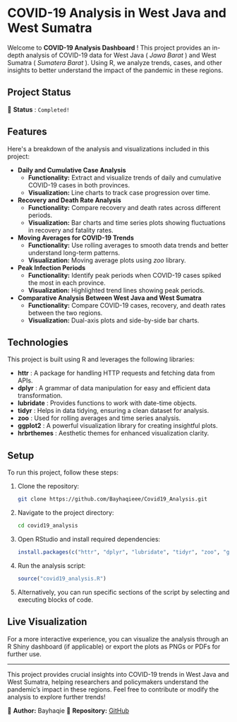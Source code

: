 # COVID-19 Analysis in West Java and West Sumatra

Welcome to  **COVID-19 Analysis Dashboard** ! This project provides an in-depth analysis of COVID-19 data for West Java ( *Jawa Barat* ) and West Sumatra ( *Sumatera Barat* ). Using R, we analyze trends, cases, and other insights to better understand the impact of the pandemic in these regions.

## Project Status

🚧  **Status** : `Completed!`

## Features

Here's a breakdown of the analysis and visualizations included in this project:

* **Daily and Cumulative Case Analysis**
  * **Functionality:** Extract and visualize trends of daily and cumulative COVID-19 cases in both provinces.
  * **Visualization:** Line charts to track case progression over time.
* **Recovery and Death Rate Analysis**
  * **Functionality:** Compare recovery and death rates across different periods.
  * **Visualization:** Bar charts and time series plots showing fluctuations in recovery and fatality rates.
* **Moving Averages for COVID-19 Trends**
  * **Functionality:** Use rolling averages to smooth data trends and better understand long-term patterns.
  * **Visualization:** Moving average plots using *zoo* library.
* **Peak Infection Periods**
  * **Functionality:** Identify peak periods when COVID-19 cases spiked the most in each province.
  * **Visualization:** Highlighted trend lines showing peak periods.
* **Comparative Analysis Between West Java and West Sumatra**
  * **Functionality:** Compare COVID-19 cases, recovery, and death rates between the two regions.
  * **Visualization:** Dual-axis plots and side-by-side bar charts.

## Technologies

This project is built using R and leverages the following libraries:

* **httr** : A package for handling HTTP requests and fetching data from APIs.
* **dplyr** : A grammar of data manipulation for easy and efficient data transformation.
* **lubridate** : Provides functions to work with date-time objects.
* **tidyr** : Helps in data tidying, ensuring a clean dataset for analysis.
* **zoo** : Used for rolling averages and time series analysis.
* **ggplot2** : A powerful visualization library for creating insightful plots.
* **hrbrthemes** : Aesthetic themes for enhanced visualization clarity.

## Setup

To run this project, follow these steps:

1. Clone the repository:
   ```bash
   git clone https://github.com/Bayhaqieee/Covid19_Analysis.git
   ```
2. Navigate to the project directory:
   ```bash
   cd covid19_analysis
   ```
3. Open RStudio and install required dependencies:
   ```r
   install.packages(c("httr", "dplyr", "lubridate", "tidyr", "zoo", "ggplot2", "hrbrthemes"))
   ```
4. Run the analysis script:
   ```r
   source("covid19_analysis.R")
   ```
5. Alternatively, you can run specific sections of the script by selecting and executing blocks of code.

## Live Visualization

For a more interactive experience, you can visualize the analysis through an R Shiny dashboard (if applicable) or export the plots as PNGs or PDFs for further use.

---

This project provides crucial insights into COVID-19 trends in West Java and West Sumatra, helping researchers and policymakers understand the pandemic’s impact in these regions. Feel free to contribute or modify the analysis to explore further trends!

📌 **Author:** Bayhaqie
📌 **Repository:** [GitHub](https://github.com/Bayhaqieee/Covid19_Analysis)
